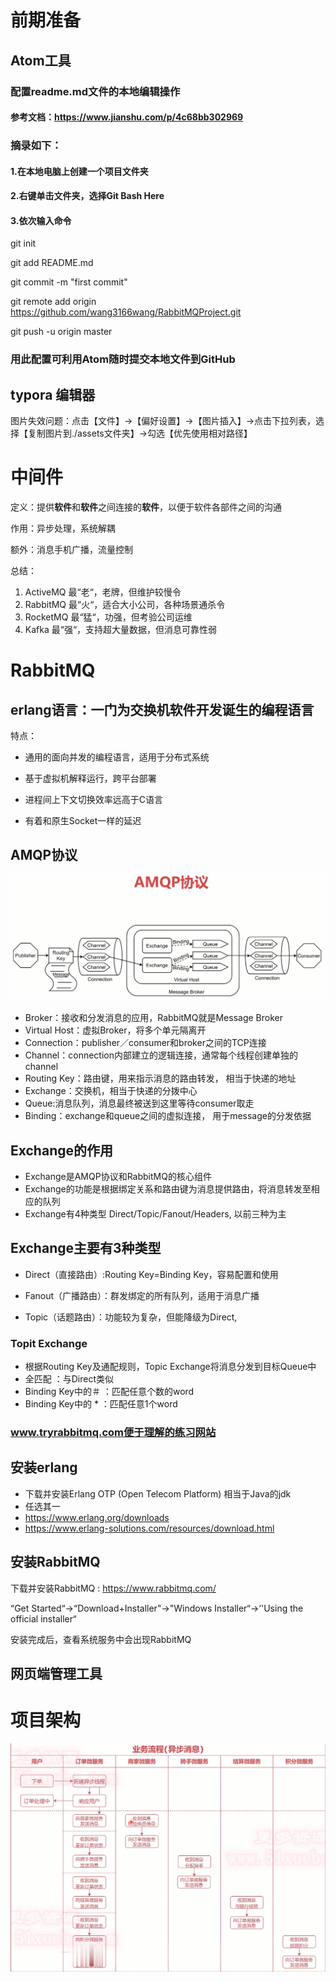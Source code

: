 # 前期准备

## Atom工具

### 配置readme.md文件的本地编辑操作

#### 参考文档：https://www.jianshu.com/p/4c68bb302969

### 摘录如下：

#### 1.在本地电脑上创建一个项目文件夹

#### 2.右键单击文件夹，选择Git Bash Here

#### 3.依次输入命令

git init

git add README.md

git commit -m "first commit"

git remote add origin https://github.com/wang3166wang/RabbitMQProject.git

git push -u origin master

### 用此配置可利用Atom随时提交本地文件到GitHub

## typora 编辑器

图片失效问题：点击【文件】→【偏好设置】→【图片插入】→点击下拉列表，选择【复制图片到./assets文件夹】→勾选【优先使用相对路径】

# 中间件

定义：提供**软件**和**软件**之间连接的**软件**，以便于软件各部件之间的沟通

作用：异步处理，系统解耦

额外：消息手机广播，流量控制

总结：

1. ActiveMQ 最“老“，老牌，但维护较慢令 
2. RabbitMQ 最“火“，适合大小公司，各种场景通杀令 
3. RocketMQ 最“猛“，功强，但考验公司运维 
4. Kafka 最“强“，支持超大量数据，但消息可靠性弱

# RabbitMQ

## erlang语言：一门为交换机软件开发诞生的编程语言

特点：

- 通用的面向并发的编程语言，适用于分布式系统

- 基于虚拟机解释运行，跨平台部署

- 进程间上下文切换效率远高于C语言

- 有着和原生Socket一样的延迟

## AMQP协议

![image-20220901123530384](assets/image-20220901123530384.png)

- Broker：接收和分发消息的应用，RabbitMQ就是Message Broker
- Virtual Host：虚拟Broker，将多个单元隔离开 
- Connection：publisher／consumer和broker之间的TCP连接
- Channel：connection内部建立的逻辑连接，通常每个线程创建单独的channel
- Routing Key：路由键，用来指示消息的路由转发， 相当于快递的地址 
- Exchange：交换机，相当于快递的分拨中心 
- Queue:消息队列，消息最终被送到这里等待consumer取走 
- Binding：exchange和queue之间的虚拟连接， 用于message的分发依据 

## Exchange的作用

- Exchange是AMQP协议和RabbitMQ的核心组件 
- Exchange的功能是根据绑定关系和路由键为消息提供路由，将消息转发至相应的队列 
- Exchange有4种类型 Direct/Topic/Fanout/Headers, 以前三种为主 

## Exchange主要有3种类型

- Direct（直接路由）:Routing Key=Binding Key，容易配置和使用 

- Fanout（广播路由）：群发绑定的所有队列，适用于消息广播 

- Topic（话题路由）：功能较为复杂，但能降级为Direct, 

### Topit Exchange 

- 根据Routing Key及通配规则，Topic Exchange将消息分发到目标Queue中 
- 全匹配 ：与Direct类似 
- Binding Key中的＃ ：匹配任意个数的word 
- Binding Key中的 * ：匹配任意1个word  

### www.tryrabbitmq.com便于理解的练习网站

## 安装erlang

- 下载并安装Erlang OTP (Open Telecom Platform) 相当于Java的jdk
- 任选其一
- https://www.erlang.org/downloads 
- https://www.erlang-solutions.com/resources/download.html 

## 安装RabbitMQ

下载并安装RabbitMQ : https://www.rabbitmq.com/

“Get Started“->“Download+Installer"->"Windows Installer“->‘'Using the official installer“

安装完成后，查看系统服务中会出现RabbitMQ 

## 网页端管理工具





# 项目架构

![image-20220901121835721](assets/image-20220901121835721.png)

